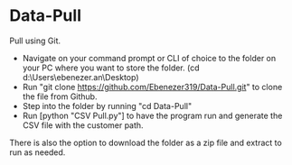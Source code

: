 # Data-Pull

Pull using Git.
- Navigate on your command prompt or CLI of choice to the folder on your PC where you want to store the folder. (cd d:\Users\ebenezer.an\Desktop)
- Run "git clone https://github.com/Ebenezer319/Data-Pull.git" to clone the file from Github.   
- Step into the folder by running "cd Data-Pull"
- Run [python "CSV Pull.py"] to have the program run and generate the CSV file with the customer path. 

There is also the option to download the folder as a zip file and extract to run as needed.
